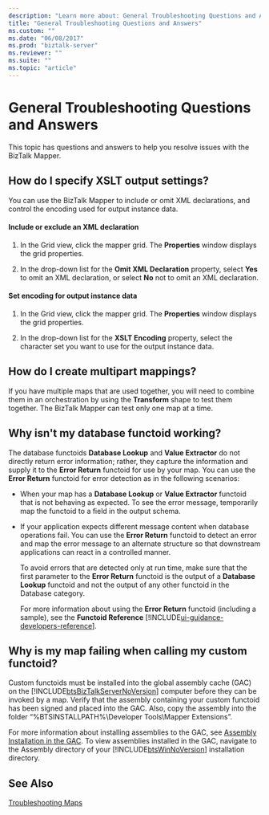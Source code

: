 ```yaml
---
description: "Learn more about: General Troubleshooting Questions and Answers"
title: "General Troubleshooting Questions and Answers"
ms.custom: ""
ms.date: "06/08/2017"
ms.prod: "biztalk-server"
ms.reviewer: ""
ms.suite: ""
ms.topic: "article"
---
```

# General Troubleshooting Questions and Answers
This topic has questions and answers to help you resolve issues with the BizTalk Mapper.  
  
## How do I specify XSLT output settings?  
 You can use the BizTalk Mapper to include or omit XML declarations, and control the encoding used for output instance data.  
  
#### Include or exclude an XML declaration  
  
1.  In the Grid view, click the mapper grid. The **Properties** window displays the grid properties.  
  
2.  In the drop-down list for the **Omit XML Declaration** property, select **Yes** to omit an XML declaration, or select **No** not to omit an XML declaration.  
  
#### Set encoding for output instance data  
  
1.  In the Grid view, click the mapper grid. The **Properties** window displays the grid properties.  
  
2.  In the drop-down list for the **XSLT Encoding** property, select the character set you want to use for the output instance data.  
  
## How do I create multipart mappings?  
 If you have multiple maps that are used together, you will need to combine them in an orchestration by using the **Transform** shape to test them together. The BizTalk Mapper can test only one map at a time.  
  
## Why isn't my database functoid working?  
 The database functoids **Database Lookup** and **Value Extractor** do not directly return error information; rather, they capture the information and supply it to the **Error Return** functoid for use by your map. You can use the **Error Return** functoid for error detection as in the following scenarios:  
  
- When your map has a **Database Lookup** or **Value Extractor** functoid that is not behaving as expected. To see the error message, temporarily map the functoid to a field in the output schema.  
  
- If your application expects different message content when database operations fail. You can use the **Error Return** functoid to detect an error and map the error message to an alternate structure so that downstream applications can react in a controlled manner.  
  
  To avoid errors that are detected only at run time, make sure that the first parameter to the **Error Return** functoid is the output of a **Database Lookup** functoid and not the output of any other functoid in the Database category.  
  
  For more information about using the **Error Return** functoid (including a sample), see the **Functoid Reference** [!INCLUDE[ui-guidance-developers-reference](../includes/ui-guidance-developers-reference.md)].
  
## Why is my map failing when calling my custom functoid?  
 Custom functoids must be installed into the global assembly cache (GAC) on the [!INCLUDE[btsBizTalkServerNoVersion](../includes/btsbiztalkservernoversion-md.md)] computer before they can be invoked by a map. Verify that the assembly containing your custom functoid has been signed and placed into the GAC. Also, copy the assembly into the folder “%BTSINSTALLPATH%\Developer Tools\Mapper Extensions”.  
  
 For more information about installing assemblies to the GAC, see [Assembly Installation in the GAC](../core/assembly-installation-in-the-gac.md). To view assemblies installed in the GAC, navigate to the Assembly directory of your [!INCLUDE[btsWinNoVersion](../includes/btswinnoversion-md.md)] installation directory.  
  
## See Also  
 [Troubleshooting Maps](../core/troubleshooting-maps.md)
